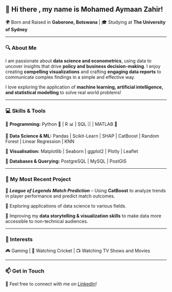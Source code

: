 ## 👋 Hi there , my name is Mohamed Aymaan Zahir!

🌍 Born and Raised in **Gaborone, Botswana** | 🎓 Studying at **The University of Sydney**  



---

### 🔍 About Me  
I am passionate about **data science and econometrics**, using data to uncover insights that drive **policy and business decision-making**. I enjoy creating **compelling visualizations** and crafting **engaging data reports** to communicate complex findings in a simple and effective way.  

I love exploring the application of **machine learning, artificial intelligence, and statistical modelling** to solve real world problems!

---

### 💻 Skills & Tools  
🔹 **Programming:** Python 🐍 | R 📊 | SQL 🗄️ | MATLAB 🔢  

🔹 **Data Science & ML:** Pandas | Scikit-Learn | SHAP | CatBoost | Random Forest | Linear Regression | KNN

🔹 **Visualisation:** Matplotlib | Seaborn | ggplot2 | Plotly | Leaflet

🔹 **Databases & Querying:** PostgreSQL | MySQL  | PostGIS

---

### 🚀 My Most Recent Project
🔹 **_League of Legends Match Prediction_** – Using **CatBoost** to analyze trends in player performance and predict match outcomes.  

🔹 Exploring applications of data science to various fields.

🔹 Improving my **data storytelling & visualization skills** to make data more accessible to non-technical audiences.  

---

### 📌 Interests  
🎮 Gaming | 🏏 Watching Cricket | 📺 Watching TV Shows and Movies

---

### 📫 Get in Touch  
📩 Feel free to connect with me on [LinkedIn](www.linkedin.com/in/mohamed-aymaan-zahir-8b8319268)! 



